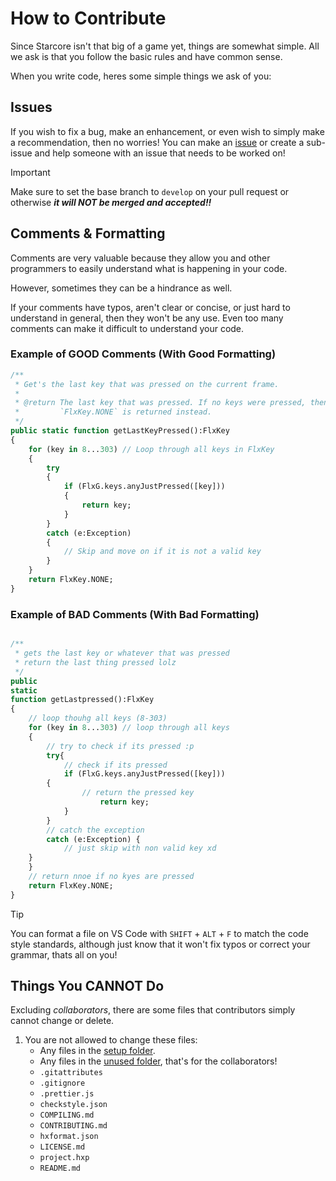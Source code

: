 # How to Contribute

Since Starcore isn't that big of a game yet, things are somewhat simple.
All we ask is that you follow the basic rules and have common sense.

When you write code, heres some simple things we ask of you:

## Issues

If you wish to fix a bug, make an enhancement, or even wish to
simply make a recommendation, then no worries! You can make an [issue](https://github.com/korithekoder/Starcore/issues)
or create a sub-issue and help someone with an issue that needs to be worked on!

> [!IMPORTANT]
> Make sure to set the base branch to `develop` on your pull request or otherwise ***it will NOT be merged and accepted!!***

## Comments & Formatting

Comments are very valuable because they allow you and other
programmers to easily understand what is happening in your code.

However, sometimes they can be a hindrance as well.

If your comments have typos, aren't clear or concise, or just
hard to understand in general, then they won't be any
use. Even too many comments can make it difficult to understand your code.

### Example of GOOD Comments (With Good Formatting)

```haxe
/**
 * Get's the last key that was pressed on the current frame.
 * 
 * @return The last key that was pressed. If no keys were pressed, then
 *         `FlxKey.NONE` is returned instead.
 */
public static function getLastKeyPressed():FlxKey
{
    for (key in 8...303) // Loop through all keys in FlxKey
    {
        try
        {
            if (FlxG.keys.anyJustPressed([key]))
            {
                return key;
            }
        }
        catch (e:Exception)
        {
            // Skip and move on if it is not a valid key
        }
    }
    return FlxKey.NONE;
}
```

### Example of BAD Comments (With Bad Formatting)

```haxe

/**
 * gets the last key or whatever that was pressed
 * return the last thing pressed lolz
 */
public 
static 
function getLastpressed():FlxKey
{
    // loop thouhg all keys (8-303)
    for (key in 8...303) // loop through all keys
    {
        // try to check if its pressed :p
        try{
            // check if its pressed
            if (FlxG.keys.anyJustPressed([key]))
        {
                // return the pressed key
                    return key;
            }
        }
        // catch the exception
        catch (e:Exception) {
            // just skip with non valid key xd
    }
    }
    // return nnoe if no kyes are pressed
    return FlxKey.NONE;
}
```

> [!TIP]
> You can format a file on VS Code with `SHIFT` + `ALT` + `F` to match the code style standards, although just know that it won't fix typos or correct your grammar, thats all on you!

## Things You CANNOT Do

Excluding *collaborators*, there are some files that contributors simply cannot change or delete.

1. You are not allowed to change these files:
    - Any files in the [setup folder](setup/).
    - Any files in the [unused folder](unused/), that's for the collaborators!
    - `.gitattributes`
    - `.gitignore`
    - `.prettier.js`
    - `checkstyle.json`
    - `COMPILING.md`
    - `CONTRIBUTING.md`
    - `hxformat.json`
    - `LICENSE.md`
    - `project.hxp`
    - `README.md`
